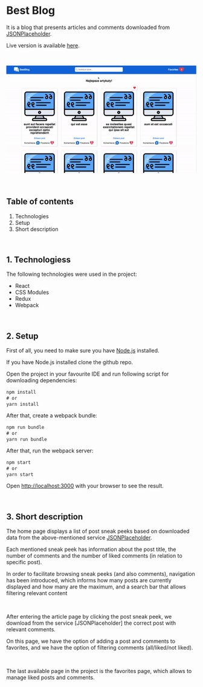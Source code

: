 # Best Blog

It is a blog that presents articles and comments downloaded from [JSONPlaceholder](https://jsonplaceholder.typicode.com/).

Live version is available [here](https://youthful-pasteur-4ea549.netlify.app/).

<br/>

![](images/intro.gif)

<br/>

## Table of contents

1. Technologies
2. Setup
3. Short description

<br/>

## 1. Technologiess

The following technologies were used in the project:

- React
- CSS Modules
- Redux
- Webpack

<br/>

## 2. Setup

First of all, you need to make sure you have [Node.js](https://nodejs.org/en/) installed.

If you have Node.js installed clone the github repo.

Open the project in your favourite IDE and run following script for downloading dependencies:

```
npm install
# or
yarn install
```

After that, create a webpack bundle:

```
npm run bundle
# or
yarn run bundle
```

After that, run the webpack server:

```
npm start
# or
yarn start
```

Open [http://localhost:3000](http://localhost:3000) with your browser to see the result.

<br/>

## 3. Short description

The home page displays a list of post sneak peeks based on downloaded data from the above-mentioned service [JSONPlaceholder](https://jsonplaceholder.typicode.com/).

Each mentioned sneak peek has information about the post title, the number of comments and the number of liked comments (in relation to specific post).

In order to facilitate browsing sneak peeks (and also comments), navigation has been introduced, which informs how many posts are currently displayed and how many are the maximum, and a search bar that allows filtering relevant content

<br>

After entering the article page by clicking the post sneak peek, we download from the service [JSONPlaceholder] the correct post with relevant comments.

On this page, we have the option of adding a post and comments to favorites, and we have the option of filtering comments (all/liked/not liked).

<br>

The last available page in the project is the favorites page, which allows to manage liked posts and comments.

